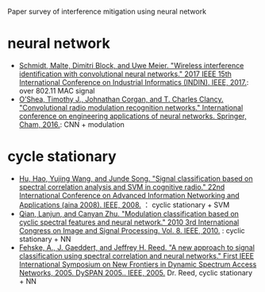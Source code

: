 Paper survey of interference mitigation using neural network


# neural network

* [Schmidt, Malte, Dimitri Block, and Uwe Meier. "Wireless interference identification with convolutional neural networks." 2017 IEEE 15th International Conference on Industrial Informatics (INDIN). IEEE, 2017.](): over 802.11 MAC signal   
* [O’Shea, Timothy J., Johnathan Corgan, and T. Charles Clancy. "Convolutional radio modulation recognition networks." International conference on engineering applications of neural networks. Springer, Cham, 2016.](): CNN + modulation


# cycle stationary
* [Hu, Hao, Yujing Wang, and Junde Song. "Signal classification based on spectral correlation analysis and SVM in cognitive radio." 22nd International Conference on Advanced Information Networking and Applications (aina 2008). IEEE, 2008.]() ： cyclic stationary + SVM  
* [Qian, Lanjun, and Canyan Zhu. "Modulation classification based on cyclic spectral features and neural network." 2010 3rd International Congress on Image and Signal Processing. Vol. 8. IEEE, 2010.]() : cyclic stationary + NN  
* [Fehske, A., J. Gaeddert, and Jeffrey H. Reed. "A new approach to signal classification using spectral correlation and neural networks." First IEEE International Symposium on New Frontiers in Dynamic Spectrum Access Networks, 2005. DySPAN 2005.. IEEE, 2005.]() Dr. Reed,  cyclic stationary + NN   
